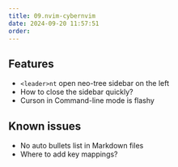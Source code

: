 ```yaml
---
title: 09.nvim-cybernvim
date: 2024-09-20 11:57:51
order:
---
```


## Features

- `<leader>nt` open neo-tree sidebar on the left
- How to close the sidebar quickly?
- Curson in Command-line mode is flashy

## Known issues

- No auto bullets list in Markdown files
- Where to add key mappings?
